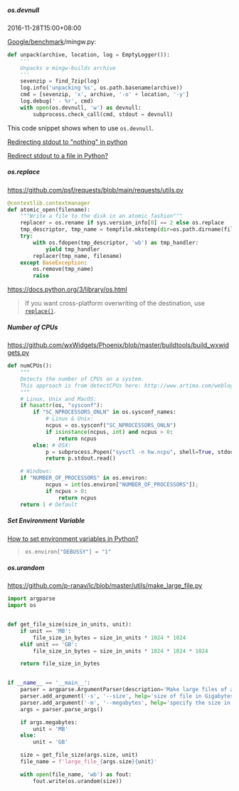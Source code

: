 ##### os.devnull

2016-11-28T15:00+08:00

[Google/benchmark](https://github.com/google/benchmark)/mingw.py:

```python
def unpack(archive, location, log = EmptyLogger()):
    '''
    Unpacks a mingw-builds archive
    '''
    sevenzip = find_7zip(log)
    log.info('unpacking %s', os.path.basename(archive))
    cmd = [sevenzip, 'x', archive, '-o' + location, '-y']
    log.debug(' - %r', cmd)
    with open(os.devnull, 'w') as devnull:
        subprocess.check_call(cmd, stdout = devnull)
```

This code snippet shows when to use `os.devnull`.

[Redirecting stdout to "nothing" in python](https://stackoverflow.com/questions/6735917/redirecting-stdout-to-nothing-in-python)

[Redirect stdout to a file in Python?](https://stackoverflow.com/questions/4675728/redirect-stdout-to-a-file-in-python)

##### os.replace

https://github.com/psf/requests/blob/main/requests/utils.py

```python
@contextlib.contextmanager
def atomic_open(filename):
    """Write a file to the disk in an atomic fashion"""
    replacer = os.rename if sys.version_info[0] == 2 else os.replace
    tmp_descriptor, tmp_name = tempfile.mkstemp(dir=os.path.dirname(filename))
    try:
        with os.fdopen(tmp_descriptor, 'wb') as tmp_handler:
            yield tmp_handler
        replacer(tmp_name, filename)
    except BaseException:
        os.remove(tmp_name)
        raise
```

https://docs.python.org/3/library/os.html

> If you want cross-platform overwriting of the destination, use [`replace()`](https://docs.python.org/3/library/os.html#os.replace).

##### Number of CPUs

https://github.com/wxWidgets/Phoenix/blob/master/buildtools/build_wxwidgets.py

```python
def numCPUs():
    """
    Detects the number of CPUs on a system.
    This approach is from detectCPUs here: http://www.artima.com/weblogs/viewpost.jsp?thread=230001
    """
    # Linux, Unix and MacOS:
    if hasattr(os, "sysconf"):
        if "SC_NPROCESSORS_ONLN" in os.sysconf_names:
            # Linux & Unix:
            ncpus = os.sysconf("SC_NPROCESSORS_ONLN")
            if isinstance(ncpus, int) and ncpus > 0:
                return ncpus
        else: # OSX:
            p = subprocess.Popen("sysctl -n hw.ncpu", shell=True, stdout=subprocess.PIPE)
            return p.stdout.read()

    # Windows:
    if "NUMBER_OF_PROCESSORS" in os.environ:
            ncpus = int(os.environ["NUMBER_OF_PROCESSORS"]);
            if ncpus > 0:
                return ncpus
    return 1 # Default
```

##### Set Environment Variable

[How to set environment variables in Python?](https://stackoverflow.com/questions/5971312/how-to-set-environment-variables-in-python)

> ```python
> os.environ["DEBUSSY"] = "1"
> ```

##### os.urandom

https://github.com/p-ranav/lc/blob/master/utils/make_large_file.py

```python
import argparse
import os


def get_file_size(size_in_units, unit):
    if unit == 'MB':
        file_size_in_bytes = size_in_units * 1024 * 1024
    elif unit == 'GB':
        file_size_in_bytes = size_in_units * 1024 * 1024 * 1024

    return file_size_in_bytes


if __name__ == '__main__':
    parser = argparse.ArgumentParser(description='Make large files of arbitrary size to test lc')
    parser.add_argument('-s', '--size', help='size of file in Gigabytes', type=int, default=1)
    parser.add_argument('-m', '--megabytes', help='specify the size in Megabytes', action='store_true')
    args = parser.parse_args()

    if args.megabytes:
        unit = 'MB'
    else:
        unit = 'GB'

    size = get_file_size(args.size, unit)
    file_name = f'large_file_{args.size}{unit}'

    with open(file_name, 'wb') as fout:
        fout.write(os.urandom(size))
```
